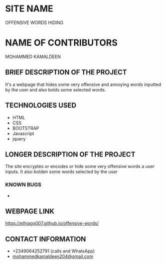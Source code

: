 # SITE NAME
OFFENSIVE WORDS HIDING
# NAME OF CONTRIBUTORS
MOHAMMED KAMALDEEN
## BRIEF DESCRIPTION OF THE PROJECT
It's a webpage that hides some very offensive and annoying words inputted by the user and also bolds some selected words.
## TECHNOLOGIES USED
* HTML
* CSS
* BOOTSTRAP
* Javascript
* jquery
## LONGER DESCRIPTION OF THE PROJECT
The site encryptes or encodes or hide some very offensive words a user inputs. It also bolden some words selected by the user
### KNOWN BUGS
*

## WEBPAGE LINK
https://ethiago007.github.io/offensive-words/
## CONTACT INFORMATION
* +2349064252791 (calls and WhatsApp)
* mohammedkamaldeen204@gmail.com